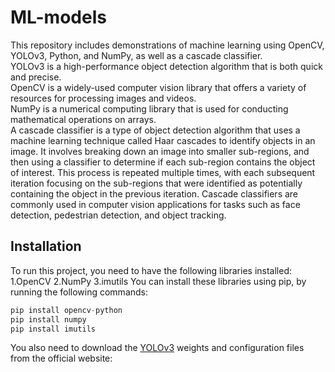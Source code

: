 # ML-models
This repository includes demonstrations of machine learning using OpenCV, YOLOv3, Python, and NumPy, as well as a cascade classifier.<br />
YOLOv3 is a high-performance object detection algorithm that is both quick and precise.<br />
OpenCV is a widely-used computer vision library that offers a variety of resources for processing images and videos. <br />
NumPy is a numerical computing library that is used for conducting mathematical operations on arrays.<br />
A cascade classifier is a type of object detection algorithm that uses a machine learning technique called Haar cascades to identify objects in an image. It involves breaking down an image into smaller sub-regions, and then using a classifier to determine if each sub-region contains the object of interest. This process is repeated multiple times, with each subsequent iteration focusing on the sub-regions that were identified as potentially containing the object in the previous iteration. Cascade classifiers are commonly used in computer vision applications for tasks such as face detection, pedestrian detection, and object tracking.

## Installation
  
To run this project, you need to have the following libraries installed:
  1.OpenCV
  2.NumPy
  3.imutils
You can install these libraries using pip, by running the following commands:
```python
pip install opencv-python
pip install numpy
pip install imutils
```
You also need to download the [YOLOv3](https://pjreddie.com/darknet/yolo/) weights and configuration files from the official website: 






